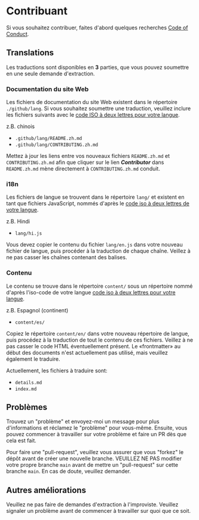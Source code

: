 # Contribuant

Si vous souhaitez contribuer, faites d'abord quelques recherches [Code of Conduct](./CODE_OF_CONDUCT.md).

## Translations

Les traductions sont disponibles en **3** parties, que vous pouvez soumettre en une seule demande d'extraction.

### Documentation du site Web

Les fichiers de documentation du site Web existent dans le répertoire `./github/lang`. Si vous souhaitez soumettre une traduction, veuillez inclure les fichiers suivants avec le [code ISO à deux lettres pour votre langue](https://en.wikipedia.org/wiki/List_of_ISO_639-1_codes).

z.B. chinois

- `.github/lang/README.zh.md`
- `.github/lang/CONTRIBUTING.zh.md`

Mettez à jour les liens entre vos nouveaux fichiers `README.zh.md` et `CONTRIBUTING.zh.md` afin que cliquer sur le lien ***Contributor*** dans `README.zh.md` mène 
directement à `CONTRIBUTING.zh.md` conduit.

### i18n

Les fichiers de langue se trouvent dans le répertoire `lang/` et existent en tant que fichiers JavaScript, nommés d'après le [code iso à deux lettres de votre langue](https://en.wikipedia.org/wiki/List_of_ISO_639-1_codes).

z.B. Hindi

- `lang/hi.js`

Vous devez copier le contenu du fichier `lang/en.js` dans votre nouveau fichier de langue, puis procéder à la traduction de chaque chaîne. Veillez à ne pas casser 
les chaînes contenant des balises.

### Contenu

Le contenu se trouve dans le répertoire `content/` sous un répertoire nommé d'après l'iso-code de votre langue [code iso à deux lettres pour votre langue](https://en.wikipedia.org/wiki/List_of_ISO_639-1_codes).

z.B. Espagnol (continent)

- `content/es/`
 
Copiez le répertoire `content/en/` dans votre nouveau répertoire de langue, puis procédez à la traduction de tout le contenu de ces fichiers. Veillez à ne pas 
casser le code HTML éventuellement présent. Le «frontmatter» au début des documents n'est actuellement pas utilisé, mais veuillez également le traduire.

Actuellement, les fichiers à traduire sont:

- `details.md`
- `index.md`

## Problèmes

Trouvez un "problème" et envoyez-moi un message pour plus d'informations et réclamez le "problème" pour vous-même. Ensuite, vous pouvez commencer à travailler sur votre problème et faire un PR dès que cela est fait.

Pour faire une "pull-request", veuillez vous assurer que vous "forkez" le dépôt avant de créer une nouvelle branche. VEUILLEZ NE PAS modifier votre propre branche `main` avant de mettre un "pull-request" sur cette branche `main`. En cas de doute, veuillez demander.

## Autres améliorations

Veuillez ne pas faire de demandes d'extraction à l'improviste. Veuillez signaler un problème avant de commencer à travailler sur quoi que ce soit.
